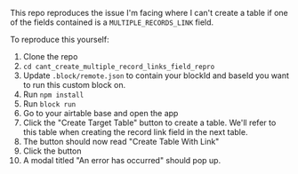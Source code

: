This repo reproduces the issue I'm facing where I can't create a table if one of the fields contained is a `MULTIPLE_RECORDS_LINK` field.

To reproduce this yourself:

1. Clone the repo
2. `cd cant_create_multiple_record_links_field_repro`
3. Update `.block/remote.json` to contain your blockId and baseId you want to run this custom block on.
4. Run `npm install`
5. Run `block run`
6. Go to your airtable base and open the app
7. Click the "Create Target Table" button to create a table. We'll refer to this table when creating the record link field in the next table.
8. The button should now read "Create Table With Link"
9. Click the button
10. A modal titled "An error has occurred" should pop up.
